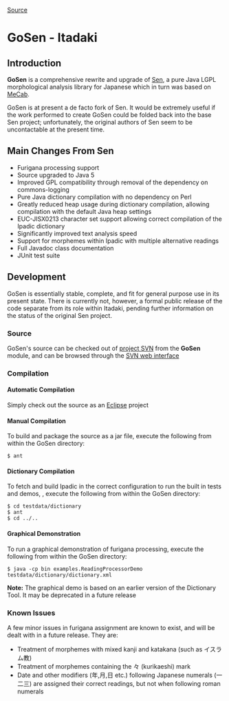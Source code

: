 
[Source](http://web.archive.org/web/20071224025014/http://itadaki.org/wiki/index.php/GoSen "Permalink to GoSen - Itadaki")

# GoSen - Itadaki

##  Introduction

**GoSen** is a comprehensive rewrite and upgrade of [Sen][1], a pure Java LGPL morphological analysis library for Japanese which in turn was based on [MeCab][2].

GoSen is at present a de facto fork of Sen. It would be extremely useful if the work performed to create GoSen could be folded back into the base Sen project; unfortunately, the original authors of Sen seem to be uncontactable at the present time.

##  Main Changes From Sen

  * Furigana processing support
  * Source upgraded to Java 5
  * Improved GPL compatibility through removal of the dependency on commons-logging
  * Pure Java dictionary compilation with no dependency on Perl
  * Greatly reduced heap usage during dictionary compilation, allowing compilation with the default Java heap settings
  * EUC-JISX0213 character set support allowing correct compilation of the Ipadic dictionary
  * Significantly improved text analysis speed
  * Support for morphemes within Ipadic with multiple alternative readings
  * Full Javadoc class documentation
  * JUnit test suite

##  Development

GoSen is essentially stable, complete, and fit for general purpose use in its present state. There is currently not, however, a formal public release of the code separate from its role within Itadaki, pending further information on the status of the original Sen project.

###  Source

GoSen's source can be checked out of [project SVN][3] from the **GoSen** module, and can be browsed through the [SVN web interface][4]

###  Compilation

####  Automatic Compilation

Simply check out the source as an [Eclipse][5] project

####  Manual Compilation

To build and package the source as a jar file, execute the following from within the GoSen directory:

    $ ant

####  Dictionary Compilation

To fetch and build Ipadic in the correct configuration to run the built in tests and demos, , execute the following from within the GoSen directory:


    $ cd testdata/dictionary
    $ ant
    $ cd ../..

####  Graphical Demonstration

To run a graphical demonstration of furigana processing, execute the following from within the GoSen directory:


    $ java -cp bin examples.ReadingProcessorDemo testdata/dictionary/dictionary.xml

**Note:** The graphical demo is based on an earlier version of the Dictionary Tool. It may be deprecated in a future release

###  Known Issues

A few minor issues in furigana assignment are known to exist, and will be dealt with in a future release. They are:

  * Treatment of morphemes with mixed kanji and katakana (such as イスラム教)
  * Treatment of morphemes containing the 々 (kurikaeshi) mark
  * Date and other modifiers (年,月,日 etc.) following Japanese numerals (一二三) are assigned their correct readings, but not when following roman numerals

   [1]: https://sen.dev.java.net/ (https://sen.dev.java.net/)
   [2]: http://mecab.sourceforge.net/ (http://mecab.sourceforge.net/)
   [3]: https://sourceforge.net/svn/?group_id=188825 (https://sourceforge.net/svn/?group_id=188825)
   [4]: http://itadaki.svn.sourceforge.net/viewvc/itadaki/GoSen/ (http://itadaki.svn.sourceforge.net/viewvc/itadaki/GoSen/)
   [5]: http://eclipse.org/ (http://eclipse.org/)
